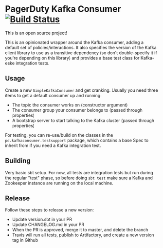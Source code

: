 # PagerDuty Kafka Consumer [![Build Status](https://travis-ci.com/PagerDuty/pd-kafka-consumer.svg?token=7Mi8LhmhpJYhzs4euq1w&branch=master)](https://travis-ci.com/PagerDuty/pd-kafka-consumer/builds)

This is an open source project!

This is an opinionated wrapper around the Kafka consumer, adding a default set
of policies/interactions. It also specifies the version of the Kafka client
library to use as a transitive dependency (so don't double-specify it if
you're depending on this library) and provides a base test class for Kafka-eske
integration tests.

## Usage

Create a new `SimpleKafkaConsumer` and get cranking. Usually you need three items to get a default
consumer up and running:

- The topic the consumer works on (constructor argument)
- The consumer group your consumer belongs to (passed through properties)
- A bootstrap server to start talking to the Kafka cluster (passed through properties)

For testing, you can re-use/build on the classes in the `pd.kafkaconsumer.testsupport`
package, which contains a base Spec to inherit from if you need a Kafka integration
test.

## Building

Very basic sbt setup. For now, all tests are integration tests but run during the
regular "test" phase, so before doing `sbt test` make sure a Kafka and Zookeeper
instance are running on the local machine.

## Release

Follow these steps to release a new version:
 - Update version.sbt in your PR
 - Update CHANGELOG.md in your PR
 - When the PR is approved, merge it to master, and delete the branch
 - Travis will run all tests, publish to Artifactory, and create a new version tag in Github
